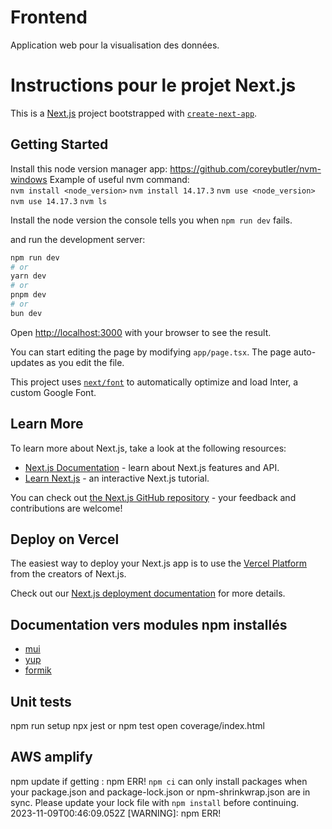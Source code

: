 # Frontend

Application web pour la visualisation des données.

# Instructions pour le projet Next.js

This is a [Next.js](https://nextjs.org/) project bootstrapped with [`create-next-app`](https://github.com/vercel/next.js/tree/canary/packages/create-next-app).

## Getting Started

Install this node version manager app: https://github.com/coreybutler/nvm-windows
Example of useful nvm command:  
`nvm install <node_version>`
`nvm install 14.17.3`
`nvm use <node_version>`
`nvm use 14.17.3`
`nvm ls`

Install the node version the console tells you when `npm run dev` fails. 

and run the development server:

```bash
npm run dev
# or
yarn dev
# or
pnpm dev
# or
bun dev
```

Open [http://localhost:3000](http://localhost:3000) with your browser to see the result.

You can start editing the page by modifying `app/page.tsx`. The page auto-updates as you edit the file.

This project uses [`next/font`](https://nextjs.org/docs/basic-features/font-optimization) to automatically optimize and load Inter, a custom Google Font.

## Learn More

To learn more about Next.js, take a look at the following resources:

- [Next.js Documentation](https://nextjs.org/docs) - learn about Next.js features and API.
- [Learn Next.js](https://nextjs.org/learn) - an interactive Next.js tutorial.

You can check out [the Next.js GitHub repository](https://github.com/vercel/next.js/) - your feedback and contributions are welcome!

## Deploy on Vercel

The easiest way to deploy your Next.js app is to use the [Vercel Platform](https://vercel.com/new?utm_medium=default-template&filter=next.js&utm_source=create-next-app&utm_campaign=create-next-app-readme) from the creators of Next.js.

Check out our [Next.js deployment documentation](https://nextjs.org/docs/deployment) for more details.

## Documentation vers modules npm installés

- [mui](https://mui.com/material-ui/getting-started/)
- [yup](https://www.npmjs.com/package/yup)
- [formik](https://formik.org/docs/overview)

## Unit tests

npm run setup
npx jest or npm test
open coverage/index.html

## AWS amplify
npm update if getting : npm ERR! `npm ci` can only install packages when your package.json and package-lock.json or npm-shrinkwrap.json are in sync. Please update your lock file with `npm install` before continuing.
2023-11-09T00:46:09.052Z [WARNING]: npm ERR!